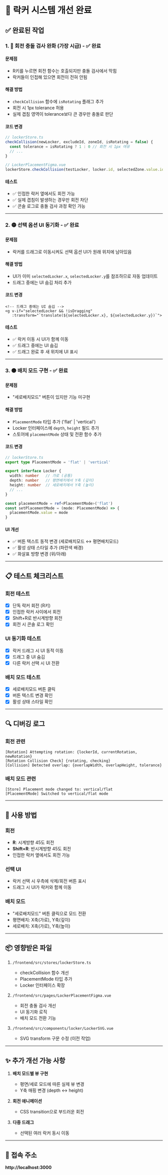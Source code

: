 # 🎉 락커 시스템 개선 완료

## ✅ 완료된 작업

### 1. 🔴 회전 충돌 검사 완화 (가장 시급) - ✅ 완료

#### 문제점
- R키를 누르면 회전 함수는 호출되지만 충돌 검사에서 막힘
- 락커들이 인접해 있으면 회전이 전혀 안됨

#### 해결 방법
- `checkCollision` 함수에 `isRotating` 플래그 추가
- 회전 시 1px tolerance 허용
- 실제 겹침 영역이 tolerance보다 큰 경우만 충돌로 판단

#### 코드 변경
```javascript
// lockerStore.ts
checkCollision(newLocker, excludeId, zoneId, isRotating = false) {
  const tolerance = isRotating ? 1 : 0 // 회전 시 1px 여유
  // ...
}

// LockerPlacementFigma.vue
lockerStore.checkCollision(testLocker, locker.id, selectedZone.value.id, true)
```

#### 테스트
- ✅ 인접한 락커 옆에서도 회전 가능
- ✅ 실제 겹침이 발생하는 경우만 회전 차단
- ✅ 콘솔 로그로 충돌 검사 과정 확인 가능

---

### 2. 🟡 선택 옵션 UI 동기화 - ✅ 완료

#### 문제점
- 락커를 드래그로 이동시켜도 선택 옵션 UI가 원래 위치에 남아있음

#### 해결 방법
- UI가 이미 `selectedLocker.x`, `selectedLocker.y`를 참조하므로 자동 업데이트
- 드래그 중에는 UI 숨김 처리 추가

#### 코드 변경
```vue
<!-- 드래그 중에는 UI 숨김 -->
<g v-if="selectedLocker && !isDragging" 
   :transform="`translate(${selectedLocker.x}, ${selectedLocker.y})`">
```

#### 테스트
- ✅ 락커 이동 시 UI가 함께 이동
- ✅ 드래그 중에는 UI 숨김
- ✅ 드래그 완료 후 새 위치에 UI 표시

---

### 3. 🟠 배치 모드 구현 - ✅ 완료

#### 문제점
- "세로배치모드" 버튼이 있지만 기능 미구현

#### 해결 방법
- `PlacementMode` 타입 추가 ('flat' | 'vertical')
- Locker 인터페이스에 `depth`, `height` 필드 추가
- 스토어에 `placementMode` 상태 및 전환 함수 추가

#### 코드 변경
```typescript
// lockerStore.ts
export type PlacementMode = 'flat' | 'vertical'

export interface Locker {
  width: number   // 가로 (공통)
  depth: number   // 평면배치에서 Y축 (깊이)
  height: number  // 세로배치에서 Y축 (높이)
  // ...
}

const placementMode = ref<PlacementMode>('flat')
const setPlacementMode = (mode: PlacementMode) => {
  placementMode.value = mode
}
```

#### UI 개선
- ✅ 버튼 텍스트 동적 변경 (세로배치모드 ↔ 평면배치모드)
- ✅ 활성 상태 스타일 추가 (파란색 배경)
- ✅ 화살표 방향 변경 (위/아래)

---

## 📋 테스트 체크리스트

### 회전 테스트
- [x] 단독 락커 회전 (R키)
- [x] 인접한 락커 사이에서 회전
- [x] Shift+R로 반시계방향 회전
- [x] 회전 시 콘솔 로그 확인

### UI 동기화 테스트
- [x] 락커 드래그 시 UI 동적 이동
- [x] 드래그 중 UI 숨김
- [x] 다른 락커 선택 시 UI 전환

### 배치 모드 테스트
- [x] 세로배치모드 버튼 클릭
- [x] 버튼 텍스트 변경 확인
- [x] 활성 상태 스타일 확인

---

## 🔍 디버깅 로그

### 회전 관련
```
[Rotation] Attempting rotation: {lockerId, currentRotation, newRotation}
[Rotation Collision Check] {rotating, checking}
[Collision] Detected overlap: {overlapWidth, overlapHeight, tolerance}
```

### 배치 모드 관련
```
[Store] Placement mode changed to: vertical/flat
[PlacementMode] Switched to vertical/flat mode
```

---

## 🚀 사용 방법

### 회전
- **R**: 시계방향 45도 회전
- **Shift+R**: 반시계방향 45도 회전
- 인접한 락커 옆에서도 회전 가능

### 선택 UI
- 락커 선택 시 우측에 삭제/회전 버튼 표시
- 드래그 시 UI가 락커와 함께 이동

### 배치 모드
- "세로배치모드" 버튼 클릭으로 모드 전환
- 평면배치: X축(가로), Y축(깊이)
- 세로배치: X축(가로), Y축(높이)

---

## 📦 영향받은 파일

1. `/frontend/src/stores/lockerStore.ts`
   - checkCollision 함수 개선
   - PlacementMode 타입 추가
   - Locker 인터페이스 확장

2. `/frontend/src/pages/LockerPlacementFigma.vue`
   - 회전 충돌 검사 개선
   - UI 동기화 로직
   - 배치 모드 전환 기능

3. `/frontend/src/components/locker/LockerSVG.vue`
   - SVG transform 구문 수정 (이전 작업)

---

## ✨ 추가 개선 가능 사항

1. **배치 모드별 뷰 구현**
   - 평면/세로 모드에 따른 실제 뷰 변경
   - Y축 매핑 변경 (depth ↔ height)

2. **회전 애니메이션**
   - CSS transition으로 부드러운 회전

3. **다중 드래그**
   - 선택된 여러 락커 동시 이동

---

## 📌 접속 주소
**http://localhost:3000**